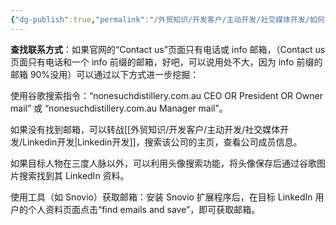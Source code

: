 ```yaml
---
{"dg-publish":true,"permalink":"/外贸知识/开发客户/主动开发/社交媒体开发/如何找邮箱/"}
---
```




**查找联系方式**：如果官网的“Contact us”页面只有电话或 info 邮箱，（Contact us 页面只有电话和一个 info 前缀的邮箱，好吧，可以说用处不大，因为 info 前缀的邮箱 90%没用）可以通过以下方式进一步挖掘：  

使用谷歌搜索指令：“nonesuchdistillery.com.au CEO OR President OR Owner mail” 或 “nonesuchdistillery.com.au Manager mail”。  

如果没有找到邮箱，可以转战[[外贸知识/开发客户/主动开发/社交媒体开发/Linkedin开发\|Linkedin开发]]，搜索该公司的主页，查看公司成员信息。  

如果目标人物在三度人脉以外，可以利用头像搜索功能，将头像保存后通过谷歌图片搜索找到其 LinkedIn 资料。

使用工具（如 Snovio）获取邮箱：安装 Snovio 扩展程序后，在目标 LinkedIn 用户的个人资料页面点击“find emails and save”，即可获取邮箱。

